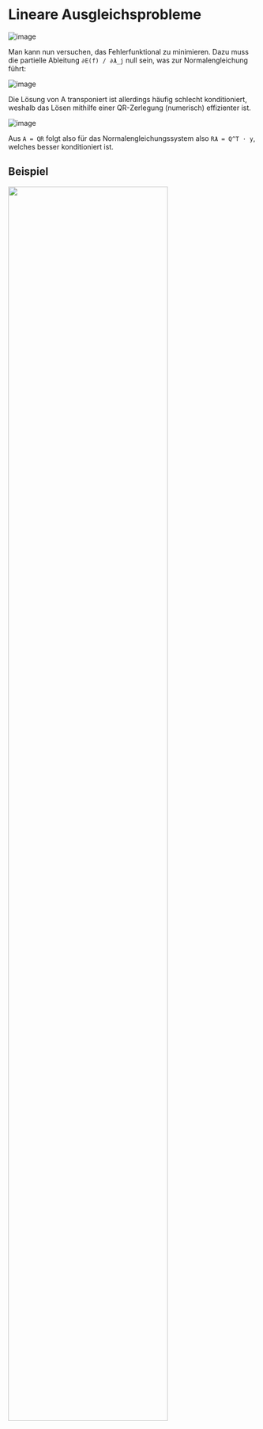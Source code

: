 # Lineare Ausgleichsprobleme

![image](https://user-images.githubusercontent.com/8350985/123544252-b215df00-d752-11eb-96f5-0ff5251079a0.png)

Man kann nun versuchen, das Fehlerfunktional zu minimieren. 
Dazu muss die partielle Ableitung `∂E(f) / ∂𝝀_j` null sein, was zur Normalengleichung führt:

![image](https://user-images.githubusercontent.com/8350985/123544263-bfcb6480-d752-11eb-9ee3-8cc0588a550e.png)

Die Lösung von A transponiert ist allerdings häufig schlecht konditioniert, weshalb das Lösen mithilfe einer
QR-Zerlegung (numerisch) effizienter ist.

![image](https://user-images.githubusercontent.com/8350985/120321212-525b1e00-c2e3-11eb-85a4-cb2930e0e549.png)

Aus `A = QR` folgt also für das Normalengleichungssystem also `R𝝀 = Q^T · y`, welches besser konditioniert ist.

## Beispiel

<img src="https://user-images.githubusercontent.com/8350985/123544852-995af880-d755-11eb-9b82-dbe595d134c4.png" width="80%">
